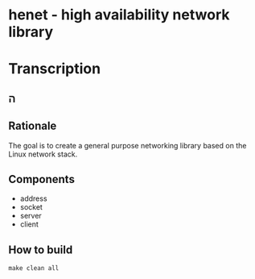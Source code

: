 henet - high availability network library
=========================================

Transcription
=============

&#x5D4;
-------

Rationale
---------
The goal is to create a general purpose networking library based on the
Linux network stack.

Components
----------
* address
* socket
* server
* client

How to build
------------

    make clean all


